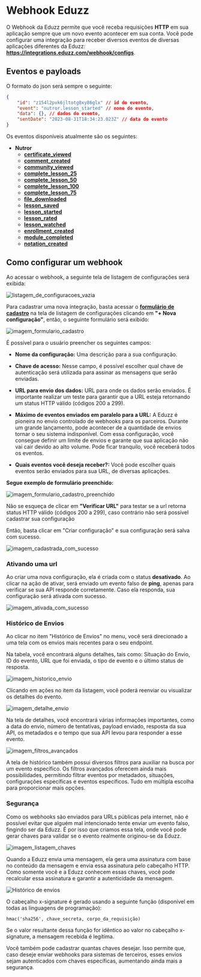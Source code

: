 # Webhook Eduzz

O Webhook da Eduzz permite que você receba requisições **HTTP** em sua aplicação sempre que um novo evento acontecer em sua conta. Você pode configurar uma integração para receber diversos eventos de diversas aplicações diferentes da Eduzz: **https://integrations.eduzz.com/webhook/configs**.

## Eventos e payloads

O formato do json será sempre o seguinte:

```json
{
    "id": "z154l2pvk6jltotg0xy86glx" // id do evento,
    "event": "nutror.lesson_started" // nome do evento,
    "data": {}, // dados do evento,
    "sentDate": "2023-08-31T18:34:23.023Z" // data do evento
}
```

Os eventos disponíveis atualmente são os seguintes:

 - **Nutror**
    - **[certificate_viewed](./events/nutror/certificate_viewed.md)**
    - **[comment_created](./events/nutror/comment_created.md)**
    - **[community_viewed](./events/nutror/community_viewed.md)**
    - **[complete_lesson_25](./events/nutror/complete_lesson_25.md)**
    - **[complete_lesson_50](./events/nutror/complete_lesson_50.md)**
    - **[complete_lesson_100](./events/nutror/complete_lesson_100.md)**
    - **[complete_lesson_75](./events/nutror/complete_lesson_75.md)**
    - **[file_downloaded](./events/nutror/file_downloaded.md)**
    - **[lesson_saved](./events/nutror/lesson_saved.md)**
    - **[lesson_started](./events/nutror/lesson_started.md)**
    - **[lesson_rated](./events/nutror/lesson_rated.md)**
    - **[lesson_watched](./events/nutror/lesson_watched.md)**
    - **[enrollment_created](./events/nutror/enrollment_created.md)**
    - **[module_completed](./events/nutror/module_completed.md)**
    - **[notation_created](./events/nutror/notation_created.md)**

## Como configurar um webhook

Ao acessar o webhook, a seguinte tela de listagem de configurações será exibida:

![listagem_de_configuracoes_vazia](./images/subscription/empty_list.png)

Para cadastrar uma nova integração, basta acessar o **[formulário de cadastro](https://integrations.eduzz.com/webhook/new)** na tela de listagem de configurações clicando em **"+ Nova configuração"**, então, o seguinte formulário será exibido:

![imagem_formulario_cadastro](./images/subscription/form_new_empty.png)

É possível para o usuário preencher os seguintes campos:

- **Nome da configuração:** Uma descrição para a sua configuração.

- **Chave de acesso:** Nesse campo, é possível escolher qual chave de autenticação será utilizada para assinar as mensagens que serão enviadas.

- **URL para envio dos dados:** URL para onde os dados serão enviados. É importante realizar um teste para garantir que a URL esteja retornando um status HTTP válido (códigos 200 a 299).

- **Máximo de eventos enviados em paralelo para a URL:** A Eduzz é pioneira no envio controlado de webhooks para os parceiros. Durante um grande lançamento, pode acontecer de a quantidade de envios tornar o seu sistema indisponível. Com essa configuração, você consegue definir um limite de envios e garante que sua aplicação não vai cair devido ao alto volume. Pode ficar tranquilo, você receberá todos os eventos.

- **Quais eventos você deseja receber?:** Você pode escolher quais eventos serão enviados para sua URL, de diversas aplicações.

**Segue exemplo de formulário preenchido:**

![imagem_formulario_cadastro_preenchido](./images/subscription/form_new_filled.png)

Não se esqueça de clicar em **"Verificar URL"** para testar se a url retorna status HTTP válido (códigos 200 a 299), caso contrário não será possível cadastrar sua configuração

Então, basta clicar em "Criar configuração" e sua configuração será salva com sucesso.

![imagem_cadastrada_com_sucesso](./images/subscription/list_not_empty.png)

### Ativando uma url

Ao criar uma nova configuração, ela é criada com o status **desativado**. Ao clicar na ação de ativar, será enviado um evento falso de **ping**, apenas para verificar se sua API responde corretamente. Caso ela responda, sua configuração será ativada com sucesso.

![imagem_ativada_com_sucesso](./images/subscription/list_not_empty_active.png)

### Histórico de Envios

Ao clicar no item "Histórico de Envios" no menu, você será direcionado a uma tela com os envios mais recentes para o seu endpoint.

Na tabela, você encontrará alguns detalhes, tais como: Situação do Envio, ID do evento, URL que foi enviada, o tipo de evento e o último status de resposta.

![imagem_historico_envio](./images/history/list.png)

Clicando em ações no item da listagem, você poderá reenviar ou visualizar os detalhes do evento.

![imagem_detalhe_envio](./images/history/details.png)

Na tela de detalhes, você encontrará várias informações importantes, como a data do envio, número de tentativas, payload enviado, resposta da sua API, os metadados e o tempo que sua API levou para responder a esse evento.

![imagem_filtros_avançados](./images/history/filters.png)

A tela de histórico também possui diversos filtros para auxiliar na busca por um evento específico. Os filtros avançados oferecem ainda mais possibilidades, permitindo filtrar eventos por metadados, situações, configurações específicas e eventos específicos. Tudo em múltipla escolha para proporcionar mais opções.

### Segurança

Como os webhooks são enviados para URLs públicas pela internet, não é possível evitar que alguém mal intencionado tente enviar um evento falso, fingindo ser da Eduzz. É por isso que criamos essa tela, onde você pode gerar chaves para validar se o evento realmente originou-se da Eduzz.

![imagem_listagem_chaves](./images/secret/list.png)

Quando a Eduzz envia uma mensagem, ela gera uma assinatura com base no conteúdo da mensagem e envia essa assinatura pelo cabeçalho HTTP. Como somente você e a Eduzz conhecem essas chaves, você pode recalcular essa assinatura e garantir a autenticidade da mensagem.

![Histórico de envios](./images/integrations_signature.png)

O cabeçalho x-signature é gerado usando a seguinte função (disponível em todas as linguagens de programação):

```hmac('sha256', chave_secreta, corpo_da_requisição)```

Se o valor resultante dessa função for idêntico ao valor no cabeçalho x-signature, a mensagem recebida é legítima.

Você também pode cadastrar quantas chaves desejar. Isso permite que, caso deseje enviar webhooks para sistemas de terceiros, esses envios sejam autenticados com chaves específicas, aumentando ainda mais a segurança.
